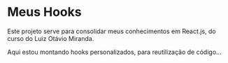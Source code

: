 # Meus Hooks

Este projeto serve para consolidar meus conhecimentos em React.js, do curso do Luiz Otávio Miranda.

Aqui estou montando hooks personalizados, para reutilização de código…
